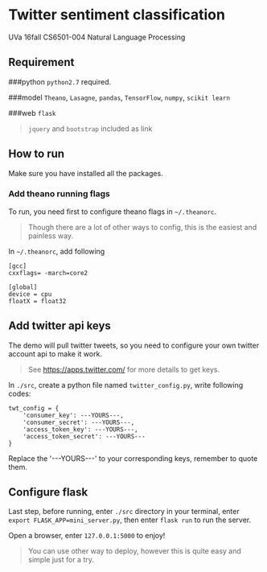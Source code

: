 # Twitter sentiment classification
UVa 16fall CS6501-004 Natural Language Processing

## Requirement

###python
``python2.7`` required.

###model
``Theano``,
``Lasagne``,
``pandas``,
``TensorFlow``,
``numpy``,
``scikit learn``

###web
``flask``
> ``jquery`` and ``bootstrap`` included as link

## How to run

Make sure you have installed all the packages.

### Add theano running flags

To run, you need first to configure theano flags in ``~/.theanorc``.
> Though there are a lot of other ways to config, this is the easiest and painless way.

In ``~/.theanorc``, add following
```
[gcc]
cxxflags= -march=core2

[global]
device = cpu
floatX = float32
```

## Add twitter api keys

The demo will pull twitter tweets, so you need to configure your own twitter account api to make it work.
> See https://apps.twitter.com/ for more details to get keys.

In ``./src``, create a python file named ``twitter_config.py``, write following codes:
```
twt_config = {
    'consumer_key': ---YOURS---,
    'consumer_secret': ---YOURS---,
    'access_token_key': ---YOURS---,
    'access_token_secret': ---YOURS---
}
```
Replace the '---YOURS---' to your corresponding keys, remember to quote them.

## Configure flask

Last step, before running, enter ``./src`` directory in your terminal, enter ``export FLASK_APP=mini_server.py``, then enter ``flask run`` to run the server.

Open a browser, enter ``127.0.0.1:5000`` to enjoy!
> You can use other way to deploy, however this is quite easy and simple just for a try.
